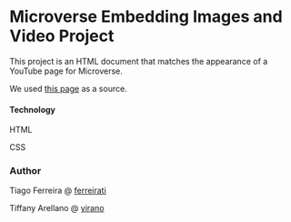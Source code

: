 # Microverse Embedding Images and Video Project

This project is an HTML document that matches the appearance of a YouTube page for Microverse.

We used [this page](http://archive.fo/Bss88) as a source.

#### Technology

HTML

CSS

### Author


Tiago Ferreira @ [ferreirati](https://github.com/ferreirati)

Tiffany Arellano @ [yirano](https://github.com/yirano)
